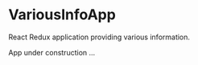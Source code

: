 # VariousInfoApp

React Redux application providing various information.

App under construction ...
